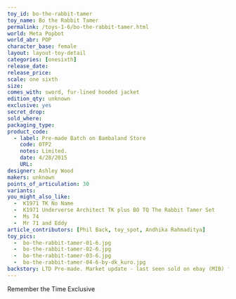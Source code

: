 ```yaml
---
toy_id: bo-the-rabbit-tamer
toy_name: Bo the Rabbit Tamer
permalink: /toys-1-6/bo-the-rabbit-tamer.html
world: Meta Popbot
world_abr: POP
character_base: female
layout: layout-toy-detail
categories: [onesixth]
release_date: 
release_price: 
scale: one sixth
size: 
comes_with: sword, fur-lined hooded jacket
edition_qty: unknown
exclusive: yes
secret_drop:
sold_where: 
packaging_type: 
product_code: 
  - label: Pre-made Batch on Bambaland Store
    code: 0TP2
    notes: Limited.
    date: 4/28/2015
    URL:
designer: Ashley Wood
makers: unknown
points_of_articulation: 30
variants: 
you_might_also_like:
  -  K1971 TK No Name
  -  K1971 Underverse Architect TK plus BO TQ The Rabbit Tamer Set
  -  Ms 74
  -  Mr 71 and Eddy
article_contributors: [Phil Back, toy_spot, Andhika Rahmaditya]
toy_pics: 
  -  bo-the-rabbit-tamer-01-6.jpg
  -  bo-the-rabbit-tamer-02-6.jpg
  -  bo-the-rabbit-tamer-03-6.jpg  
  -  bo-the-rabbit-tamer-04-6-by-dk_kuro.jpg
backstory: LTD Pre-made. Market update - last seen sold on ebay (MIB) for $366.11 + $29.10 s/h! [34 bids!] ~ 2/25/2019
---
```

Remember the Time Exclusive 
